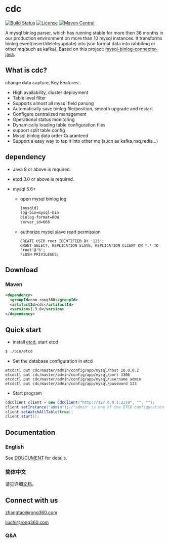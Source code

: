 # cdc
[![Build Status](https://img.shields.io/travis/rong360/cdc/master.svg?style=flat-square)](https://www.travis-ci.org/rong360/cdc)
[![License](https://img.shields.io/badge/Licence-Apache%202.0-orange.svg?style=flat-square)](http://www.apache.org/licenses/LICENSE-2.0.html)
[![Maven Central](https://img.shields.io/maven-central/v/com.rong360/cdc.svg?style=flat-square)](http://search.maven.org/#search%7Cga%7C1%7Cg%3A%22com.rong360%22%20AND%20a%3A%22cdc%22)

A mysql binlog parser, which has running stable for more then 36 months in our production environment on more than 10 mysql instances. It transforms binlog event(insert/delete/update) into json format data into rabbitmq or other mq(such as kafka), Based on this project:  [mysql-binlog-connector-java](https://github.com/shyiko/mysql-binlog-connector-java).
## What is cdc?
change data capture, Key Features:
- High availability, cluster deployment
- Table level filter
- Supports almost all mysql field parsing
- Automatically save  binlog file/position, smooth upgrade and restart
- Configure centralized management
- Operational status monitoring
- Dynamically loading table configuration files
- support split table config
- Mysql binlog data order Guaranteed 
- Support a easy way to tap it into other mq (sucn as kafka,nsq,redis...)
## dependency

- Java 8 or above is required.
- etcd 3.0 or above is required.
- mysql 5.6+

  -   open mysql binlog log
      ```html
      [mysqld]  
      log-bin=mysql-bin
      binlog-format=ROW
      server_id=666
      ```
  -   authorize mysql slave read permission
       ```mysql
       CREATE USER root IDENTIFIED BY '123'; 
       GRANT SELECT, REPLICATION SLAVE, REPLICATION CLIENT ON *.* TO 'root'@'%';
       FLUSH PRIVILEGES;
       ```

## Download

### Maven
```xml
<dependency>
  <groupId>com.rong360</groupId>
  <artifactId>cdc</artifactId>
  <version>1.3.0</version>
</dependency>
```
## Quick start
* install [etcd](https://coreos.com/etcd/docs/latest/dl_build.html), start etcd
```bash
$ ./bin/etcd
```
* Set the database configuration in etcd
```config
etcdctl put cdc/master/admin/config/app/mysql/host 10.0.0.2
etcdctl put cdc/master/admin/config/app/mysql/port 3306
etcdctl put cdc/master/admin/config/app/mysql/username admin
etcdctl put cdc/master/admin/config/app/mysql/password 123
```
* Start program
```java
CdcClient client = new CdcClient("http://127.0.0.1:2379", "", "");
client.setInstance("admin");//"admin" is one of the ETCD configuration prefix elements
client.setWatchAllTable(true);
client.start();
```
## Documentation
### English
See [DOUCUMENT](https://github.com/rong360/cdc/blob/master/doc/english.md) for details.
### 简体中文
请见详细[文档](https://github.com/rong360/cdc/blob/master/doc/中文.md)。
## Connect with us
<zhangtao@rong360.com>

<liuchi@rong360.com>
### Q&A
